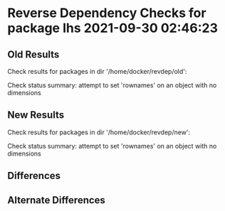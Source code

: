 # Reverse Dependency Checks for package lhs 2021-09-30 02:46:23

## Old Results

Check results for packages in dir '/home/docker/revdep/old':

Check status summary:
attempt to set 'rownames' on an object with no dimensions
## New Results

Check results for packages in dir '/home/docker/revdep/new':

Check status summary:
attempt to set 'rownames' on an object with no dimensions
## Differences

## Alternate Differences

